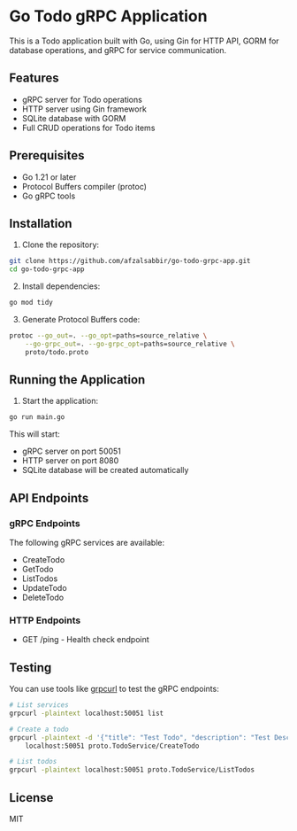 # Go Todo gRPC Application

This is a Todo application built with Go, using Gin for HTTP API, GORM for database operations, and gRPC for service communication.

## Features

- gRPC server for Todo operations
- HTTP server using Gin framework
- SQLite database with GORM
- Full CRUD operations for Todo items

## Prerequisites

- Go 1.21 or later
- Protocol Buffers compiler (protoc)
- Go gRPC tools

## Installation

1. Clone the repository:
```bash
git clone https://github.com/afzalsabbir/go-todo-grpc-app.git
cd go-todo-grpc-app
```

2. Install dependencies:
```bash
go mod tidy
```

3. Generate Protocol Buffers code:
```bash
protoc --go_out=. --go_opt=paths=source_relative \
    --go-grpc_out=. --go-grpc_opt=paths=source_relative \
    proto/todo.proto
```

## Running the Application

1. Start the application:
```bash
go run main.go
```

This will start:
- gRPC server on port 50051
- HTTP server on port 8080
- SQLite database will be created automatically

## API Endpoints

### gRPC Endpoints

The following gRPC services are available:

- CreateTodo
- GetTodo
- ListTodos
- UpdateTodo
- DeleteTodo

### HTTP Endpoints

- GET /ping - Health check endpoint

## Testing

You can use tools like [grpcurl](https://github.com/fullstorydev/grpcurl) to test the gRPC endpoints:

```bash
# List services
grpcurl -plaintext localhost:50051 list

# Create a todo
grpcurl -plaintext -d '{"title": "Test Todo", "description": "Test Description", "completed": false}' \
    localhost:50051 proto.TodoService/CreateTodo

# List todos
grpcurl -plaintext localhost:50051 proto.TodoService/ListTodos
```

## License

MIT 